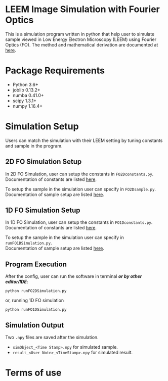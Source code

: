 # LEEM Image Simulation with Fourier Optics

This is a simulation program written in python that help user to simulate sample viewed in Low Energy Electron Microscopy (LEEM) using Fourier Optics (FO). The method and mathematical derivation are documented at [here](https://www.sciencedirect.com/science/article/abs/pii/S0304399118304418).


# Package Requirements
- Python 3.6+
- joblib 0.13.2+
- numba 0.41.0+
- scipy 1.3.1+
- numpy 1.16.4+

# Simulation Setup
Users can match the simulation with their LEEM setting by tuning constants and sample in the program.

## 2D FO Simulation Setup
In 2D FO Simulation, user can setup the constants in `FO2Dconstants.py`.  
Documentation of constants are listed [here](https://github.com/klwlau/LEEM-Fourier-Optics/blob/master/docs/FO2Dconstants.md).

To setup the sample in the simulation user can specify in `FO2Dsample.py`.  
Documentation of sample setup are listed [here](https://github.com/klwlau/LEEM-Fourier-Optics/blob/master/docs/FO2Dsample.md).

## 1D FO Simulation Setup
In 1D FO Simulation, user can setup the constants in `FO1Dconstants.py`.  
Documentation of constants are listed [here](https://github.com/klwlau/LEEM-Fourier-Optics/blob/master/docs/FO1Dconstants.md).

To setup the sample in the simulation user can specify in `runFO1DSimulation.py`.  
Documentation of sample setup are listed [here](https://github.com/klwlau/LEEM-Fourier-Optics/blob/master/docs/FO1Dsample.md).


## Program Execution

After the config, user can run the software in terminal ***or by other editor/IDE***:

```
python runFO2DSimulation.py
```

or, running 1D FO simulation

```
python runFO1DSimulation.py
```


## Simulation Output
Two `.npy` files are saved after the simulation. 
- `simObject_<Time Stamp>.npy` for simulated sample.
- `result_<User Note>_<TimeStamp>.npy` for simulated result.

# Terms of use

